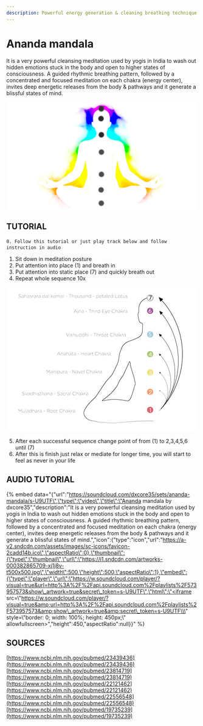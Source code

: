 ```yaml
---
description: Powerful energy generation & cleaning breathing technique
---
```


# Ananda mandala

It is a very powerful cleansing meditation used by yogis in India to wash out hidden emotions stuck in the body and open to higher states of consciousness. A guided rhythmic breathing pattern, followed by a concentrated and focused meditation on each chakra \(energy center\), invites deep energetic releases from the body & pathways and it generate a blissful states of mind.

![](.gitbook/assets/anandamandala_cover.jpg)

## TUTORIAL

    0. Follow this tutorial or just play track below and follow instruction in audio

1. Sit down in meditation posture
2. Put attention into place \(1\) and breath in
3. Put attention into static place \(7\) and quickly breath out
4. Repeat whole sequence 10x

![](.gitbook/assets/ananda_mandala_sequence.jpg)

   5. After each successful sequence change point of from \(1\) to 2,3,4,5,6 until \(7\)   
   6. After this is finish just relax or mediate for longer time, you will start to feel as never in your life

##  AUDIO TUTORIAL

{% embed data="{\"url\":\"https://soundcloud.com/dxcore35/sets/ananda-mandala/s-U9UTF\",\"type\":\"video\",\"title\":\"Ananda mandala by dxcore35\",\"description\":\"It is a very powerful cleansing meditation used by yogis in India to wash out hidden emotions stuck in the body and open to higher states of consciousness. A guided rhythmic breathing pattern, followed by a concentrated and focused meditation on each chakra \(energy center\), invites deep energetic releases from the body & pathways and it generate a blissful states of mind.\",\"icon\":{\"type\":\"icon\",\"url\":\"https://a-v2.sndcdn.com/assets/images/sc-icons/favicon-2cadd14b.ico\",\"aspectRatio\":0},\"thumbnail\":{\"type\":\"thumbnail\",\"url\":\"https://i1.sndcdn.com/artworks-000382865709-xj1j8v-t500x500.jpg\",\"width\":500,\"height\":500,\"aspectRatio\":1},\"embed\":{\"type\":\"player\",\"url\":\"https://w.soundcloud.com/player/?visual=true&url=http%3A%2F%2Fapi.soundcloud.com%2Fplaylists%2F573957573&show\_artwork=true&secret\_token=s-U9UTF\",\"html\":\"<iframe src=\\\"https://w.soundcloud.com/player/?visual=true&amp;url=http%3A%2F%2Fapi.soundcloud.com%2Fplaylists%2F573957573&amp;show\_artwork=true&amp;secret\_token=s-U9UTF\\\" style=\\\"border: 0; width: 100%; height: 450px;\\\" allowfullscreen></iframe>\",\"height\":450,\"aspectRatio\":null}}" %}

## SOURCES

[https://www.ncbi.nlm.nih.gov/pubmed/23439436](https://www.ncbi.nlm.nih.gov/pubmed/23439436)  
[https://www.ncbi.nlm.nih.gov/pubmed/23814719](https://www.ncbi.nlm.nih.gov/pubmed/23814719)  
[https://www.ncbi.nlm.nih.gov/pubmed/22121462](https://www.ncbi.nlm.nih.gov/pubmed/22121462)  
[https://www.ncbi.nlm.nih.gov/pubmed/22556548](https://www.ncbi.nlm.nih.gov/pubmed/22556548)[https://www.ncbi.nlm.nih.gov/pubmed/19735239](https://www.ncbi.nlm.nih.gov/pubmed/19735239)

